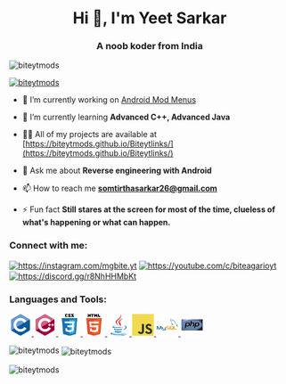 <h1 align="center">Hi 👋, I'm Yeet Sarkar</h1>
<h3 align="center">A noob koder from India</h3>

<p align="left"> <img src="https://komarev.com/ghpvc/?username=biteytmods&label=Profile%20views&color=b80000&style=flat-square" alt="biteytmods" /> </p>

<p align="left"> <a href="https://github.com/ryo-ma/github-profile-trophy"><img src="https://github-profile-trophy.vercel.app/?username=biteytmods" alt="biteytmods" /></a> </p>

- 🔭 I’m currently working on [Android Mod Menus](https://github.com/LGLTeam/Android-Mod-Menu)

- 🌱 I’m currently learning **Advanced C++, Advanced Java**

- 👨‍💻 All of my projects are available at [https://biteytmods.github.io/Biteytlinks/](https://biteytmods.github.io/Biteytlinks/)

- 💬 Ask me about **Reverse engineering with Android**

- 📫 How to reach me **somtirthasarkar26@gmail.com**

- ⚡ Fun fact **Still stares at the screen for most of the time, clueless of what's happening or what can happen.**

<h3 align="left">Connect with me:</h3>
<p align="left">
<a href="https://instagram.com/https://instagram.com/mgbite.yt" target="blank"><img align="center" src="https://raw.githubusercontent.com/rahuldkjain/github-profile-readme-generator/master/src/images/icons/Social/instagram.svg" alt="https://instagram.com/mgbite.yt" height="30" width="40" /></a>
<a href="https://www.youtube.com/c/https://youtube.com/c/biteagarioyt" target="blank"><img align="center" src="https://raw.githubusercontent.com/rahuldkjain/github-profile-readme-generator/master/src/images/icons/Social/youtube.svg" alt="https://youtube.com/c/biteagarioyt" height="30" width="40" /></a>
<a href="https://discord.gg/https://discord.gg/r8NhHHMbKt" target="blank"><img align="center" src="https://raw.githubusercontent.com/rahuldkjain/github-profile-readme-generator/master/src/images/icons/Social/discord.svg" alt="https://discord.gg/r8NhHHMbKt" height="30" width="40" /></a>
</p>

<h3 align="left">Languages and Tools:</h3>
<p align="left"> <a href="https://www.cprogramming.com/" target="_blank" rel="noreferrer"> <img src="https://raw.githubusercontent.com/devicons/devicon/master/icons/c/c-original.svg" alt="c" width="40" height="40"/> </a> <a href="https://www.w3schools.com/cpp/" target="_blank" rel="noreferrer"> <img src="https://raw.githubusercontent.com/devicons/devicon/master/icons/cplusplus/cplusplus-original.svg" alt="cplusplus" width="40" height="40"/> </a> <a href="https://www.w3schools.com/css/" target="_blank" rel="noreferrer"> <img src="https://raw.githubusercontent.com/devicons/devicon/master/icons/css3/css3-original-wordmark.svg" alt="css3" width="40" height="40"/> </a> <a href="https://www.w3.org/html/" target="_blank" rel="noreferrer"> <img src="https://raw.githubusercontent.com/devicons/devicon/master/icons/html5/html5-original-wordmark.svg" alt="html5" width="40" height="40"/> </a> <a href="https://www.java.com" target="_blank" rel="noreferrer"> <img src="https://raw.githubusercontent.com/devicons/devicon/master/icons/java/java-original.svg" alt="java" width="40" height="40"/> </a> <a href="https://developer.mozilla.org/en-US/docs/Web/JavaScript" target="_blank" rel="noreferrer"> <img src="https://raw.githubusercontent.com/devicons/devicon/master/icons/javascript/javascript-original.svg" alt="javascript" width="40" height="40"/> </a> <a href="https://www.mysql.com/" target="_blank" rel="noreferrer"> <img src="https://raw.githubusercontent.com/devicons/devicon/master/icons/mysql/mysql-original-wordmark.svg" alt="mysql" width="40" height="40"/> </a> <a href="https://www.php.net" target="_blank" rel="noreferrer"> <img src="https://raw.githubusercontent.com/devicons/devicon/master/icons/php/php-original.svg" alt="php" width="40" height="40"/> </a> </p>

<p><img align="left" src="https://github-readme-stats.vercel.app/api/top-langs?username=biteytmods&show_icons=true&locale=en&layout=compact" alt="biteytmods" /></p>

<p>&nbsp;<img align="center" src="https://github-readme-stats.vercel.app/api?username=biteytmods&show_icons=true&locale=en" alt="biteytmods" /></p>

<p><img align="center" src="https://github-readme-streak-stats.herokuapp.com/?user=biteytmods&theme=dark" alt="biteytmods" /></p>

